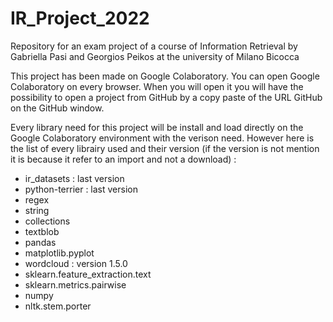 # IR_Project_2022
Repository for an exam project of a course of Information Retrieval by Gabriella Pasi and Georgios Peikos at the university of Milano Bicocca

This project has been made on Google Colaboratory.
You can open Google Colaboratory on every browser. When you will open it you will have the possibility to open a project from GitHub by a copy paste of the URL GitHub on the GitHub window.

Every library need for this project will be install and load directly on the Google Colaboratory environment with the verison need. However here is the list of every librairy used and their version (if the version is not mention it is because it refer to an import and not a download) :
 - ir_datasets : last version
 - python-terrier : last version
 - regex
 - string
 - collections
 - textblob
 - pandas
 - matplotlib.pyplot
 - wordcloud : version 1.5.0
 - sklearn.feature_extraction.text
 - sklearn.metrics.pairwise
 - numpy
 - nltk.stem.porter

